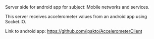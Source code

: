 Server side for android app for subject: Mobile networks and services.

This server receives accelerometer values from an android app using Socket.IO.

Link to android app: https://github.com/ipakto/AccelerometerClient